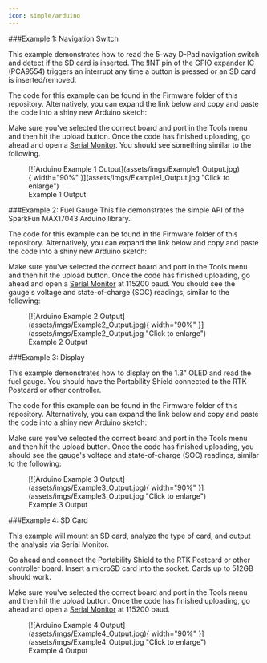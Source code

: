 ```yaml
---
icon: simple/arduino
---
```


###Example 1: Navigation Switch

This example demonstrates how to read the 5-way D-Pad navigation switch and detect if the SD card is inserted. The !INT pin of the GPIO expander IC (PCA9554) triggers an interrupt any time a button is pressed or an SD card is inserted/removed.

The code for this example can be found in the Firmware folder of this repository. Alternatively, you can expand the link below and copy and paste the code into a shiny new Arduino sketch: 


Make sure you've selected the correct board and port in the Tools menu and then hit the upload button. Once the code has finished uploading, go ahead and open a [Serial Monitor](https://learn.sparkfun.com/tutorials/terminal-basics). You should see something similar to the following. 

<figure markdown>
[![Arduino Example 1 Output](assets/imgs/Example1_Output.jpg){ width="90%" }](assets/imgs/Example1_Output.jpg "Click to enlarge")
<figcaption markdown>Example 1 Output</figcaption>
</figure>


###Example 2: Fuel Gauge
This file demonstrates the simple API of the SparkFun MAX17043 Arduino library. 

The code for this example can be found in the Firmware folder of this repository. Alternatively, you can expand the link below and copy and paste the code into a shiny new Arduino sketch: 



Make sure you've selected the correct board and port in the Tools menu and then hit the upload button. Once the code has finished uploading, go ahead and open a [Serial Monitor](https://learn.sparkfun.com/tutorials/terminal-basics) at 115200 baud. You should see the gauge's voltage and state-of-charge (SOC) readings, similar to the following: 

<figure markdown>
[![Arduino Example 2 Output](assets/imgs/Example2_Output.jpg){ width="90%" }](assets/imgs/Example2_Output.jpg "Click to enlarge")
<figcaption markdown>Example 2 Output</figcaption>
</figure>



###Example 3: Display

This example demonstrates how to display on the 1.3" OLED and read the fuel gauge. You should have the Portability Shield connected to the RTK Postcard or other controller. 

The code for this example can be found in the Firmware folder of this repository. Alternatively, you can expand the link below and copy and paste the code into a shiny new Arduino sketch: 




Make sure you've selected the correct board and port in the Tools menu and then hit the upload button. Once the code has finished uploading, you should see the gauge's voltage and state-of-charge (SOC) readings, similar to the following: 

<figure markdown>
[![Arduino Example 3 Output](assets/imgs/Example3_Output.jpg){ width="90%" }](assets/imgs/Example3_Output.jpg "Click to enlarge")
<figcaption markdown>Example 3 Output</figcaption>
</figure>




###Example 4: SD Card

This example will mount an SD card, analyze the type of card, and output the analysis via Serial Monitor. 

Go ahead and connect the Portability Shield to the RTK Postcard or other controller board. Insert a microSD card into the socket. Cards up to 512GB should work.

Make sure you've selected the correct board and port in the Tools menu and then hit the upload button. Once the code has finished uploading, go ahead and open a [Serial Monitor](https://learn.sparkfun.com/tutorials/terminal-basics) at 115200 baud. 

<figure markdown>
[![Arduino Example 4 Output](assets/imgs/Example4_Output.jpg){ width="90%" }](assets/imgs/Example4_Output.jpg "Click to enlarge")
<figcaption markdown>Example 4 Output</figcaption>
</figure>
